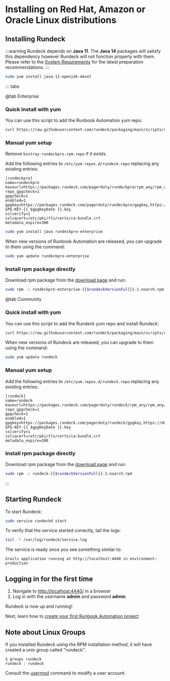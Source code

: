 # Installing on Red Hat, Amazon or Oracle Linux distributions


## Installing Rundeck

:::warning
Rundeck depends on **Java 11**. The **Java 14** packages will satisfy this dependency however Rundeck will not function properly with them. Please refer to the [System Requirements](system-requirements.md) for the latest preparation recommendations.
:::

``` bash
sudo yum install java-11-openjdk-devel
```

::: tabs

@tab Enterprise
### Quick install with yum

You can use this script to add the Runbook Automation yum repo:

```bash
curl https://raw.githubusercontent.com/rundeck/packaging/main/scripts/rpm-setup.sh 2> /dev/null | sudo bash -s rundeckpro
```


### Manual yum setup

Remove `bintray-rundeckpro-rpm.repo` if it exists.

Add the following entries to `/etc/yum.repos.d/rundeck.repo` replacing any existing entries:
```properties
[rundeckpro]
name=rundeckpro
baseurl=https://packages.rundeck.com/pagerduty/rundeckpro/rpm_any/rpm_any/$basearch
repo_gpgcheck=1
gpgcheck=1
enabled=1
gpgkey=https://packages.rundeck.com/pagerduty/rundeckpro/gpgkey,https://docs.rundeck.com/keys/BUILD-GPG-KEY-{{ $gpgKeyDate }}.key
sslverify=1
sslcacert=/etc/pki/tls/certs/ca-bundle.crt
metadata_expire=300
```

```bash
sudo yum install java rundeckpro-enterprise
```

When new versions of Runbook Automation are released, you can upgrade to them using the command:

```bash
sudo yum update rundeckpro-enterprise
```

### Install rpm package directly

Download rpm package from the [download page](https://download.rundeck.com/) and run:

```bash
sudo rpm -i rundeckpro-enterprise-{{$rundeckVersionFull}}-1.noarch.rpm
```


@tab Community
### Quick install with yum

You can use this script to add the Rundeck yum repo and install Rundeck:

```bash
curl https://raw.githubusercontent.com/rundeck/packaging/main/scripts/rpm-setup.sh 2> /dev/null | sudo bash -s rundeck
```

When new versions of Rundeck are released, you can upgrade to them using the command:

```bash
sudo yum update rundeck
```

### Manual yum setup
Add the following entries to `/etc/yum.repos.d/rundeck.repo` replacing any existing entries:

```properties
[rundeck]
name=rundeck
baseurl=https://packages.rundeck.com/pagerduty/rundeck/rpm_any/rpm_any/$basearch
repo_gpgcheck=1
gpgcheck=1
enabled=1
gpgkey=https://packages.rundeck.com/pagerduty/rundeck/gpgkey,https://docs.rundeck.com/keys/BUILD-GPG-KEY-{{ $gpgKeyDate }}.key
sslverify=1
sslcacert=/etc/pki/tls/certs/ca-bundle.crt
metadata_expire=300
```

### Install rpm package directly

Download rpm package from the [download page](https://download.rundeck.com) and run:

```bash
sudo rpm -i rundeck-{{$rundeckVersionFull}}-1.noarch.rpm
```
:::

## Starting Rundeck

To start Rundeck:

```bash
sudo service rundeckd start
```

To verify that the service started correctly, tail the logs:

```bash
tail -f /var/log/rundeck/service.log
```

The service is ready once you see something similar to:

```
Grails application running at http://localhost:4440 in environment: production
```

## Logging in for the first time

1. Navigate to [http://localhost:4440/](http://localhost:4440/user/login) in a browser
1. Log in with the username **admin** and password **admin**

Rundeck is now up and running!

Next, learn how to [create your first Runbook Automation project](/manual/03-getting-started.md#project-setup)

## Note about Linux Groups

If you installed Rundeck using the RPM installation method, it will
have created a unix group called "rundeck".

```
$ groups rundeck
rundeck : rundeck
```

Consult the [usermod] command to modify a user account.

[usermod]: https://linux.die.net/man/8/usermod
